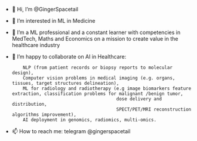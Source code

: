 - 👋 Hi, I’m @GingerSpacetail
- 👀 I’m interested in ML in Medicine
- 🌱 I’m a ML professional and a constant learner with competencies in MedTech, Maths and Economics on a mission to create value in the healthcare industry
- 💞️ I’m happy to collaborate on AI in Healthcare:

          NLP (from patient records or biopsy reports to molecular design),
          Computer vision problems in medical imaging (e.g. organs, tissues, target structures delineation),
          ML for radiology and radiotherapy (e.g image biomarkers feature extraction, classification problems for malignant /benign tumor, 
                                             dose delivery and distribution,
                                             SPECT/PET/MRI reconstruction algorithms improvement),
          AI deployment in genomics, radiomics, multi-omics.
- 📫 How to reach me: telegram @gingerspacetail

<!---
GingerSpacetail/GingerSpacetail is a ✨ special ✨ repository because its `README.md` (this file) appears on your GitHub profile.
You can click the Preview link to take a look at your changes.
--->

